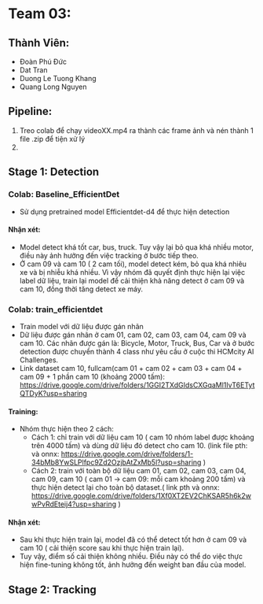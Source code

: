 # Team 03:
## Thành Viên:
* Đoàn Phú Đức
* Dat Tran
* Duong Le Tuong Khang
* Quang Long Nguyen

## Pipeline:
1. Treo colab để chạy videoXX.mp4 ra thành các frame ảnh và nén thành 1 file .zip để tiện xử lý
2.

## Stage 1: Detection
### Colab: Baseline_EfficientDet
* Sử dụng pretrained model Efficientdet-d4 để thực hiện detection
#### Nhận xét:
* Model detect khá tốt car, bus, truck. Tuy vậy lại bỏ qua khá nhiều motor, điều này ảnh hưởng đến việc tracking ở bước tiếp theo.
* Ở cam 09 và cam 10 ( 2 cam tối), model detect kém, bỏ qua khá nhiêu xe và bị nhiễu khá nhiều. Vì vậy nhóm đã quyết định thực hiện lại việc label dữ liệu, train lại model để cải thiện khả năng detect ở cam 09 và cam 10, đồng thời tăng detect xe máy.


### Colab: train_efficientdet
* Train model với dữ liệu được gán nhãn  
* Dữ liệu được gán nhãn ở cam 01, cam 02, cam 03, cam 04, cam 09 và cam 10. Các nhãn được gán là: Bicycle, Motor, Truck, Bus, Car và ở bước detection được chuyển thành 4 class như yêu cầu ở cuộc thi HCMcity AI Challenges.
* Link dataset cam 10, fullcam(cam 01 + cam 02 + cam 03 + cam 04 + cam 09 + 1 phần cam 10 (khoảng 2000 tấm): https://drive.google.com/drive/folders/1GGI2TXdGIdsCXGqaMl1IvT6ETytQTDyK?usp=sharing

#### Training:
* Nhóm thực hiện theo 2 cách:
  * Cách 1: chỉ train với dữ liệu cam 10 ( cam 10 nhóm label được khoảng trên 4000 tấm) và dùng dữ liệu đó detect cho cam 10. (link file pth: và onnx: https://drive.google.com/drive/folders/1-34bMb8YwSLPlfpc9Zd2OzjbAtZxMb5l?usp=sharing )
  * Cách 2: train với toàn bộ dữ liệu cam 01, cam 02, cam 03, cam 04, cam 09, cam 10 ( cam 01 -> cam 09: mỗi cam khoảng 200 tấm) và thực hiện detect lại cho toàn bộ dataset.(
  link pth và onnx: https://drive.google.com/drive/folders/1Xf0XT2EV2ChKSAR5h6k2wwPvRdEteij4?usp=sharing )
#### Nhận xét:
* Sau khi thực hiện train lại, model đã có thể detect tốt hơn ở cam 09 và cam 10 ( cải thiện score sau khi thực hiện train lại).
* Tuy vậy, điểm số cải thiện không nhiều. Điều này có thể do việc thực hiện fine-tuning không tốt, ảnh hưởng đến weight ban đầu của model. 
## Stage 2: Tracking
